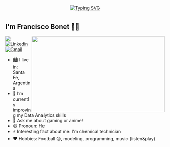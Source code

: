   <p align='center'>
    <a href="https://git.io/typing-svg"><img src="https://readme-typing-svg.demolab.com?font=Fira+Code&pause=1000&color=28949C&repeat=false&width=435&lines=Hello+There+%F0%9F%91%BD+.+.+.;Welcome+to+my+GitHub+profile!!!" alt="Typing SVG" /></a>
    <h1></h1>
  </p>
<h2>I'm Francisco Bonet 👾🖖</h2>
<img align="right" src="python_img_readme_github.jpg" width="420" height="240" />

![](https://komarev.com/ghpvc/?username=FranciscoJoseBonet&style=flat-square&color=blueviolet) 
[![Linkedin](https://img.shields.io/badge/-LinkedIn-blue?style=flat&logo=Linkedin&logoColor=white)](https://www.linkedin.com/in/franciscojosebonet/)
[![Gmail](https://img.shields.io/badge/-Gmail-c14438?style=flat&logo=Gmail&logoColor=white)](mailto:franciscojosebonet@gmail.com)


- 🏙️ I live in: Santa Fe, Argentina
- 🌱 I’m currently improving my Data Analytics skills
- 💬 Ask me about gaming or anime!
- 😄 Pronoun: He
- ⚡ Interesting fact about me: I'm chemical technician
- ❤️ Hobbies: Football 😍, modeling, programming, music (listen&play)
<h1></h1>
